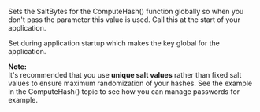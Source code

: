 ﻿Sets the SaltBytes for the ComputeHash() function globally so when you don't pass the parameter this
value is used. Call this at the start of your application.

Set during application startup which makes the key global for the application. 

**Note:**  
It's recommended that you use **unique salt values** rather than fixed salt values to ensure maximum randomization of your hashes. See the example in the ComputeHash() topic to see how you can manage passwords for example.